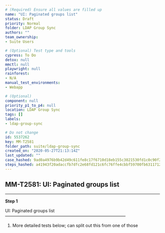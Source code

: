 ```yaml
---
# (Required) Ensure all values are filled up
name: "UI: Paginated groups list"
status: Draft
priority: Normal
folder: LDAP Group Sync
authors: ""
team_ownership: 
- Suite Users

# (Optional) Test type and tools
cypress: To Do
detox: null
mmctl: null
playwright: null
rainforest: 
- N/A
manual_test_environments: 
- Webapp

# (Optional)
component: null
priority_p1_to_p4: null
location: LDAP Group Sync
tags: []
labels: 
- ldap-group-sync

# Do not change
id: 5537262
key: MM-T2581
folder_path: suite/ldap-group-sync
created_on: "2020-05-27T21:13:14Z"
last_updated: ""
case_hashed: 9ad0a4976b9b42d49c611fe8c17f6710d18eb155c3021530fd1c0c90f218b909699aee146b10fb2ae8ddad03a31cbc11
steps_hashed: a41943f20adaccfb7dfc2e68fd121c6fc76ffe4cbbf59700fb631171230d856849ab628506bca0d7027b2182f5a59957
---
```


## MM-T2581: UI: Paginated groups list

---

**Step 1**

UI: Paginated groups list\
————————————————————————————

1. More detailed tests below; can split out this from one of those
